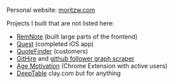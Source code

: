 Personal website: [moritzw.com](https://moritzw.com)

Projects I built that are not listed here:
- [RemNote](https://remnote.com) (built large parts of the frontend)
- [Quest](https://www.getquest.co) (completed iOS app)
- [QuoteFinder](https://quotefinder.co) (customers)
- [GitHire](https://githire.io) and [github follower graph scraper]([url](https://github.com/moritzWa/github-scraper-scripts)) 
- [Age Motivation](https://chromewebstore.google.com/detail/age-motivation/febbcejjonlekadhjeldcljckdibjobk/reviews) (Chrome Extension with active users)
- [DeepTable](https://deeptable.app) clay.com but for anything
